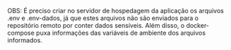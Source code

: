 OBS: É preciso criar no servidor de hospedagem da aplicação os arquivos .env e .env-dados, já que estes 
arquivos não são enviados para o repositório remoto por conter dados sensíveis. Além disso, o docker-compose puxa informações das variáveis de ambiente dos arquivos informados.